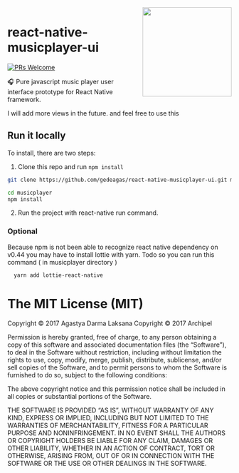 <img align="right" width="200" src="https://media.giphy.com/media/26gR2bHZfR6CAGOcw/giphy.gif" />

# react-native-musicplayer-ui
[![PRs Welcome](https://img.shields.io/badge/PRs-welcome-brightgreen.svg)](CONTRIBUTING.md#pull-requests)

🎧  Pure javascript music player user interface prototype for React Native framework. 

I will add more views in the future. and feel free to use this

## Run it locally

To install, there are two steps:

1. Clone this repo and run `npm install`
  ```bash
  git clone https://github.com/gedeagas/react-native-musicplayer-ui.git musicplayer

  cd musicplayer
  npm install
  ```
2. Run the project with react-native run command.

### Optional
Because npm is not been able to recognize react native dependency on v0.44 you may have to install lottie with yarn.
Todo so you can run this command ( in musicplayer directory )
```bash
  yarn add lottie-react-native
```

The MIT License (MIT)
=====================

Copyright © 2017 Agastya Darma Laksana
Copyright © 2017 Archipel


Permission is hereby granted, free of charge, to any person
obtaining a copy of this software and associated documentation
files (the “Software”), to deal in the Software without
restriction, including without limitation the rights to use,
copy, modify, merge, publish, distribute, sublicense, and/or sell
copies of the Software, and to permit persons to whom the
Software is furnished to do so, subject to the following
conditions:

The above copyright notice and this permission notice shall be
included in all copies or substantial portions of the Software.

THE SOFTWARE IS PROVIDED “AS IS”, WITHOUT WARRANTY OF ANY KIND,
EXPRESS OR IMPLIED, INCLUDING BUT NOT LIMITED TO THE WARRANTIES
OF MERCHANTABILITY, FITNESS FOR A PARTICULAR PURPOSE AND
NONINFRINGEMENT. IN NO EVENT SHALL THE AUTHORS OR COPYRIGHT
HOLDERS BE LIABLE FOR ANY CLAIM, DAMAGES OR OTHER LIABILITY,
WHETHER IN AN ACTION OF CONTRACT, TORT OR OTHERWISE, ARISING
FROM, OUT OF OR IN CONNECTION WITH THE SOFTWARE OR THE USE OR
OTHER DEALINGS IN THE SOFTWARE.
